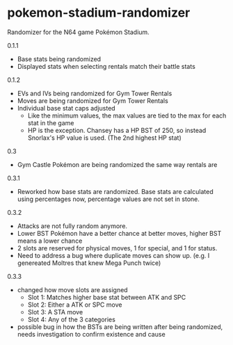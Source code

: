 # pokemon-stadium-randomizer
Randomizer for the N64 game Pokémon Stadium.

0.1.1
 - Base stats being randomized
 - Displayed stats when selecting rentals match their battle stats
 
0.1.2
 - EVs and IVs being randomized for Gym Tower Rentals
 - Moves are being randomized for Gym Tower Rentals
 - Individual base stat caps adjusted
	- Like the minimum values, the max values are tied to the max for each stat in the game
	- HP is the exception. Chansey has a HP BST of 250, so instead Snorlax's HP value is used. (The 2nd highest HP stat)

0.3
 - Gym Castle Pokémon are being randomized the same way rentals are

0.3.1
 - Reworked how base stats are randomized. Base stats are calculated using percentages now, percentage values are not set in stone.

0.3.2
 - Attacks are not fully random anymore.
 - Lower BST Pokémon have a better chance at better moves, higher BST means a lower chance
 - 2 slots are reserved for physical moves, 1 for special, and 1 for status.
 - Need to address a bug where duplicate moves can show up. (e.g. I genereated Moltres that knew Mega Punch twice)

0.3.3
 - changed how move slots are assigned
	- Slot 1: Matches higher base stat between ATK and SPC
	- Slot 2: Either a ATK or SPC move
	- Slot 3: A STA move
	- Slot 4: Any of the 3 categories
 - possible bug in how the BSTs are being written after being randomized, needs investigation to confirm existence and cause